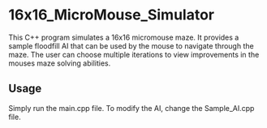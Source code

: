 # 16x16_MicroMouse_Simulator

This C++ program simulates a 16x16 micromouse maze. It provides a 
sample floodfill AI that can be used by the mouse to navigate through
the maze. The user can choose multiple iterations to view improvements
in the mouses maze solving abilities.

## Usage

Simply run the main.cpp file. To modify the AI, change the Sample_AI.cpp
file.
